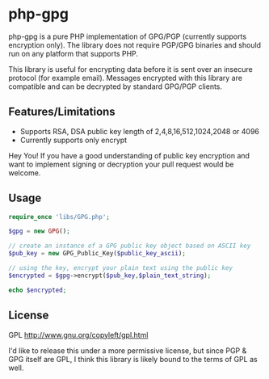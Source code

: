 php-gpg
=======

php-gpg is a pure PHP implementation of GPG/PGP (currently supports encryption only).  The library does not require PGP/GPG binaries and should run on any platform that supports PHP.

This library is useful for encrypting data before it is sent over an insecure protocol (for example email).  Messages encrypted with this library are compatible and can be decrypted by standard GPG/PGP clients.

Features/Limitations
--------------------

 * Supports RSA, DSA public key length of 2,4,8,16,512,1024,2048 or 4096
 * Currently supports only encrypt

Hey You!  If you have a good understanding of public key encryption and want to implement signing or decryption your pull request would be welcome.
 
Usage
-----

```php
require_once 'libs/GPG.php';

$gpg = new GPG();

// create an instance of a GPG public key object based on ASCII key
$pub_key = new GPG_Public_Key($public_key_ascii);

// using the key, encrypt your plain text using the public key
$encrypted = $gpg->encrypt($pub_key,$plain_text_string);

echo $encrypted;

```

License
-------

GPL http://www.gnu.org/copyleft/gpl.html

I'd like to release this under a more permissive license, but since PGP & GPG itself are GPL, I think this library is likely bound to the terms of GPL as well.